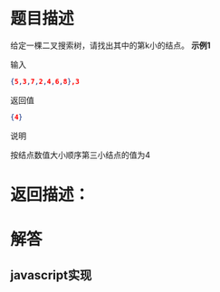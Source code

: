 #  题目描述
给定一棵二叉搜索树，请找出其中的第k小的结点。
<b>示例1</b>

输入
```json
{5,3,7,2,4,6,8},3
```

返回值
```json
{4}
```
说明

按结点数值大小顺序第三小结点的值为4 


# 返回描述：


# 解答
## javascript实现